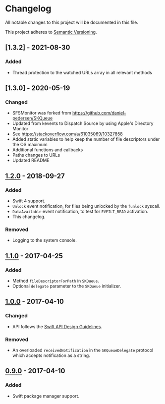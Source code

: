 # Changelog
All notable changes to this project will be documented in this file.

This project adheres to [Semantic Versioning](https://semver.org/spec/v2.0.0.html).

## [1.3.2] - 2021-08-30
### Added
- Thread protection to the watched URLs array in all relevant methods

## [1.3.0] - 2020-05-19
### Changed
- SFSMonitor was forked from https://github.com/daniel-pedersen/SKQueue
- Updated from kevents to Dispatch Source by using Apple's Directory Monitor
- See https://stackoverflow.com/a/61035069/10327858
- Added static variables to help keep the number of file descriptors under the OS maximum
- Additional functions and callbacks
- Paths changes to URLs
- Updated README

## [1.2.0] - 2018-09-27
### Added
- Swift 4 support.
- `Unlock` event notification, for files being unlocked by the `funlock` syscall.
- `DataAvailable` event notification, to test for `EVFILT_READ` activation.
- This changelog.

### Removed
- Logging to the system console.

## [1.1.0] - 2017-04-25
### Added
- Method `fileDescriptorForPath` in `SKQueue`.
- Optional `delegate` parameter to the `SKQueue` initializer.

## [1.0.0] - 2017-04-10
### Changed
- API follows the [Swift API Design Guidelines](https://swift.org/documentation/api-design-guidelines/).

### Removed
- An overloaded `receivedNotification` in the `SKQueueDelegate` protocol which accepts notification as a string.

## [0.9.0] - 2017-04-10
### Added
- Swift package manager support.

[1.2.0]: https://github.com/daniel-pedersen/SKQueue/tree/v1.2.0
[1.1.0]: https://github.com/daniel-pedersen/SKQueue/tree/v1.1.0
[1.0.0]: https://github.com/daniel-pedersen/SKQueue/tree/v1.0.0
[0.9.0]: https://github.com/daniel-pedersen/SKQueue/tree/v0.9.0
